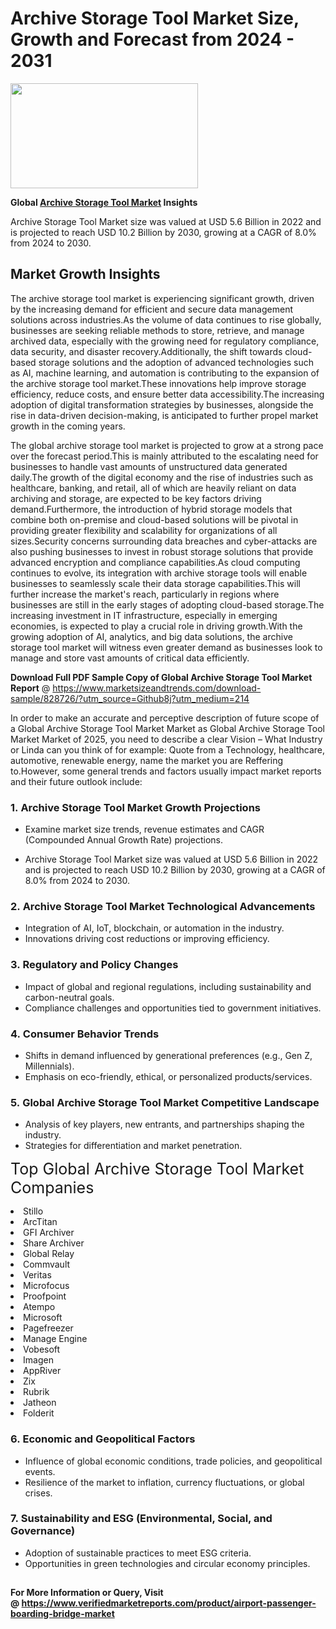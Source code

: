 <H1>Archive Storage Tool Market Size, Growth and Forecast from 2024 - 2031</H1><img class="aligncenter size-medium wp-image-584254" src="https://thirdeyenews.in/wp-content/uploads/2024/09/Global-Market-Research-300x168.jpeg" alt="" width="300" height="168" /><p><strong>Global&nbsp;<a href="https://www.marketsizeandtrends.com/download-sample/828726/?utm_source=Github8j?utm_medium=214">Archive Storage Tool Market</a> Insights</strong></p><p>Archive Storage Tool Market size was valued at USD 5.6 Billion in 2022 and is projected to reach USD 10.2 Billion by 2030, growing at a CAGR of 8.0% from 2024 to 2030.</p><p><h2>Market Growth Insights</h2> <p>The archive storage tool market is experiencing significant growth, driven by the increasing demand for efficient and secure data management solutions across industries.As the volume of data continues to rise globally, businesses are seeking reliable methods to store, retrieve, and manage archived data, especially with the growing need for regulatory compliance, data security, and disaster recovery.Additionally, the shift towards cloud-based storage solutions and the adoption of advanced technologies such as AI, machine learning, and automation is contributing to the expansion of the archive storage tool market.These innovations help improve storage efficiency, reduce costs, and ensure better data accessibility.The increasing adoption of digital transformation strategies by businesses, alongside the rise in data-driven decision-making, is anticipated to further propel market growth in the coming years.</p> <p>The global archive storage tool market is projected to grow at a strong pace over the forecast period.This is mainly attributed to the escalating need for businesses to handle vast amounts of unstructured data generated daily.The growth of the digital economy and the rise of industries such as healthcare, banking, and retail, all of which are heavily reliant on data archiving and storage, are expected to be key factors driving demand.Furthermore, the introduction of hybrid storage models that combine both on-premise and cloud-based solutions will be pivotal in providing greater flexibility and scalability for organizations of all sizes.Security concerns surrounding data breaches and cyber-attacks are also pushing businesses to invest in robust storage solutions that provide advanced encryption and compliance capabilities.As cloud computing continues to evolve, its integration with archive storage tools will enable businesses to seamlessly scale their data storage capabilities.This will further increase the market's reach, particularly in regions where businesses are still in the early stages of adopting cloud-based storage.The increasing investment in IT infrastructure, especially in emerging economies, is expected to play a crucial role in driving growth.With the growing adoption of AI, analytics, and big data solutions, the archive storage tool market will witness even greater demand as businesses look to manage and store vast amounts of critical data efficiently.</p> <p><span class=""><strong>Download Full PDF Sample Copy of Global Archive Storage Tool Market Report</strong> @ <a href="https://www.marketsizeandtrends.com/download-sample/828726/?utm_source=Github8j?utm_medium=214" target="_blank">https://www.marketsizeandtrends.com/download-sample/828726/?utm_source=Github8j?utm_medium=214</a></span></p><p>In order to make an accurate and perceptive description of future scope of a Global&nbsp;Archive Storage Tool Market Market as Global&nbsp;Archive Storage Tool Market Market of 2025, you need to describe a clear Vision &ndash; What Industry or Linda can you think of for example: Quote from a Technology, healthcare, automotive, renewable energy, name the market you are Reffering to.However, some general trends and factors usually impact market reports and their future outlook include:</p><h3>1.&nbsp;<strong>Archive Storage Tool Market Growth Projections</strong></h3><ul><li>Examine market size trends, revenue estimates and CAGR (Compounded Annual Growth Rate) projections.</li><li><p>Archive Storage Tool Market size was valued at USD 5.6 Billion in 2022 and is projected to reach USD 10.2 Billion by 2030, growing at a CAGR of 8.0% from 2024 to 2030.</p></li></ul><h3>2.&nbsp;<strong>Archive Storage Tool Market Technological Advancements</strong></h3><ul><li>Integration of AI, IoT, blockchain, or automation in the industry.</li><li>Innovations driving cost reductions or improving efficiency.</li></ul><h3>3.&nbsp;<strong>Regulatory and Policy Changes</strong></h3><ul><li>Impact of global and regional regulations, including sustainability and carbon-neutral goals.</li><li>Compliance challenges and opportunities tied to government initiatives.</li></ul><h3>4.&nbsp;<strong>Consumer Behavior Trends</strong></h3><ul><li>Shifts in demand influenced by generational preferences (e.g., Gen Z, Millennials).</li><li>Emphasis on eco-friendly, ethical, or personalized products/services.</li></ul><h3>5.&nbsp;<strong>Global Archive Storage Tool Market Competitive Landscape</strong></h3><ul><li>Analysis of key players, new entrants, and partnerships shaping the industry.</li><li>Strategies for differentiation and market penetration.</li></ul><p data-pm-slice="1 1 []"><span style="color: inherit; font-family: inherit; font-size: 25px;">Top Global Archive Storage Tool Market Companies</span></p><div class="" data-test-id=""><p><li>Stillo</li><li> ArcTitan</li><li> GFI Archiver</li><li> Share Archiver</li><li> Global Relay</li><li> Commvault</li><li> Veritas</li><li> Microfocus</li><li> Proofpoint</li><li> Atempo</li><li> Microsoft</li><li> Pagefreezer</li><li> Manage Engine</li><li> Vobesoft</li><li> Imagen</li><li> AppRiver</li><li> Zix</li><li> Rubrik</li><li> Jatheon</li><li> Folderit</li></p></div><h3>6.&nbsp;<strong>Economic and Geopolitical Factors</strong></h3><ul><li>Influence of global economic conditions, trade policies, and geopolitical events.</li><li>Resilience of the market to inflation, currency fluctuations, or global crises.</li></ul><h3>7.&nbsp;<strong>Sustainability and ESG (Environmental, Social, and Governance)</strong></h3><ul><li>Adoption of sustainable practices to meet ESG criteria.</li><li>Opportunities in green technologies and circular economy principles.</li></ul><h2><strong style="font-size: 14px;">For More Information or Query, Visit @&nbsp;</strong><a style="background-color: #ffffff; font-size: 14px;" href="https://www.marketsizeandtrends.com/report/archive-storage-tool-market/" target="_blank">https://www.verifiedmarketreports.com/product/airport-passenger-boarding-bridge-market</a></h2>